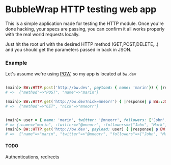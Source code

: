 # BubbleWrap HTTP testing web app

This is a simple application made for testing the HTTP module.
Once you're done hacking, your specs are passing, you can confirm it all works properly with the real world requests locally.

Just hit the root url with the desired HTTP method (GET,POST,DELETE,..) and you should get the parameters passed in back in JSON.

### Example
Let's assume we're using [POW](https://github.com/37signals/pow/), so my app is located at ``` bw.dev ```

``` ruby

(main)> BW::HTTP.post('http://bw.dev', payload: { name: 'marin'}) { |response| p BW::JSON.parse(response.body) }
# =>  {"method"=>"POST", "name"=>"marin"}

(main)> BW::HTTP.get('http://bw.dev?nick=mneorr') { |response| p BW::JSON.parse(response.body) }
# =>  {"method"=>"GET", "nick"=>"mneorr"}


(main)> user = { name: 'marin', twitter: '@mneorr', followers: ['John', 'Mark', 'Ive'] }
# => {:name=>"marin", :twitter=>"@mneorr", :followers=>["John", "Mark", "Ive"]}
(main)> BW::HTTP.get('http://bw.dev', payload: user) { |response| p BW::JSON.parse(response.body) }
# =>  {"name"=>"marin", "twitter"=>"@mneorr", "followers"=>["John", "Mark", "Ive"], "method"=>"GET"}

```


#### TODO

Authentications, redirects
